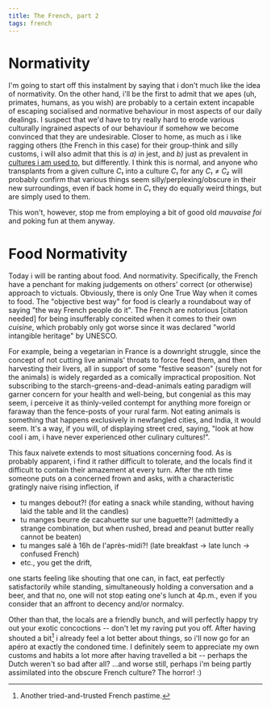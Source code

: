 ```yaml
---
title: The French, part 2
tags: french
---
```


Normativity
===========

I'm going to start off this instalment by saying that i don't much
like the idea of normativity. On the other hand, i'll be the first to
admit that we apes (uh, primates, humans, as you wish) are probably to
a certain extent incapable of escaping socialised and normative
behaviour in most aspects of our daily dealings. I suspect that we'd
have to try really hard to erode various culturally ingrained aspects
of our behaviour if somehow we become convinced that they are
undesirable. Closer to home, as much as i like ragging others (the
French in this case) for their group-think and silly customs, i will
also admit that this is _a)_ in jest, and _b)_ just as prevalent in
[cultures i am used to](http://stuffdutchpeoplelike.com/2010/11/26/no-56-normalcy-doe-normaal/),
but differently. I think this is
normal, and anyone who transplants from a given culture _C₁_ into a
culture _C₁_ for any _C₁ ≠ C₂_ will probably confirm that various
things seem silly/perplexing/obscure in their new surroundings, even
if back home in _C₁_ they do equally weird things, but are simply used
to them.

This won't, however, stop me from employing a bit of
good old _mauvaise foi_ and poking fun at them anyway.


Food Normativity
================

Today i will be ranting about food. And normativity. Specifically, the
French have a penchant for making judgements on others' correct (or
otherwise) approach to victuals.  Obviously, there is only One True Way
when it comes to food. The "objective best way" for food is clearly a
roundabout way of saying "the way French people do it". The French
are notorious [citation needed] for being insufferably conceited when
it comes to their own _cuisine_, which probably only got worse since
it was declared "world intangible heritage" by UNESCO.

For example, being a vegetarian in France is a downright struggle,
since the concept of not cutting live animals' throats to force feed
them, and then harvesting their livers, all in support of some
"festive season" (surely not for the animals) is widely regarded as a
comically impractical proposition. Not subscribing to the
starch-greens-and-dead-animals eating paradigm will garner 
concern for your health and well-being, but congenial as this may seem,
i perceive it as thinly-veiled contempt for anything more foreign or
faraway than the fence-posts of your rural farm. Not eating animals is
something that happens exclusively in newfangled cities, and India, it would seem.
It's a way, if you will, of displaying street cred,   saying, "look at how cool i am, i
have never experienced other culinary cultures!".

This faux naivete extends to most situations concerning food.     As is probably
apparent, i find it rather difficult to tolerate, and the locals find it difficult to
contain their amazement at every turn. After the nth time someone puts
on a concerned frown and asks, with a characteristic gratingly naive rising inflection, if

* tu manges debout?! (for eating a snack while standing, without having laid the table and lit the candles)
* tu manges beurre de cacahuette sur une baguette?! (admittedly a strange combination, but when rushed, bread and peanut butter really cannot be beaten)
* tu manges salé à 16h de l'après-midi?! (late breakfast → late lunch → confused French)
* etc., you get the drift,

one starts feeling like shouting that one can, in fact, eat perfectly
satisfactorily while standing, simultaneously holding a conversation
and a beer, and that no, one will not stop eating one's lunch at
4p.m., even if you consider that an affront to decency and/or normalcy.

Other than that, the locals are a friendly bunch, and will perfectly happy try out your
exotic concoctions -- don't let my raving put you off. After having
shouted a bit[^3] i already feel a lot better about things, so i'll now go
for an apéro at exactly the condoned time. I definitely seem to
appreciate my own customs and habits a lot more after having travelled
a bit -- perhaps the Dutch weren't so bad after all? ...and worse
still, perhaps i'm being partly assimilated
into the obscure French culture? The horror! :)

[^3]: Another tried-and-trusted French pastime.

